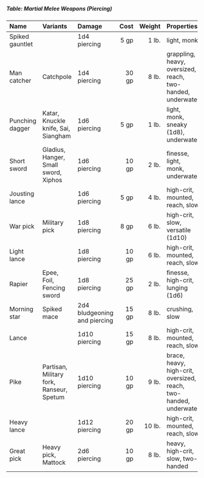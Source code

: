 ##### Table: Martial Melee Weapons (Piercing)
| Name | Variants | Damage | Cost | Weight | Properties |
|:-----|:---------|:-------|-----:|-------:|:-----------|
| Spiked gauntlet | | 1d4 piercing | 5 gp | 1 lb. | light, monk |
| Man catcher | Catchpole | 1d4 piercing | 30 gp | 8 lb. | grappling, heavy, oversized, reach, two-handed, underwater |
| Punching dagger | Katar, Knuckle knife, Sai, Siangham | 1d6 piercing | 5 gp | 1 lb. | light, monk, sneaky (1d8), underwater |
| Short sword | Gladius, Hanger, Small sword, Xiphos | 1d6 piercing | 10 gp | 2 lb. | finesse, light, monk, underwater |
| Jousting lance | | 1d6 piercing | 5 gp | 4 lb. | high-crit, mounted, reach, slow |
| War pick | Military pick | 1d8 piercing | 8 gp | 6 lb. | high-crit, slow, versatile (1d10) |
| Light lance | | 1d8 piercing | 10 gp | 6 lb. | high-crit, mounted, reach, slow |
| Rapier | Epee, Foil, Fencing sword | 1d8 piercing | 25 gp | 2 lb. | finesse, high-crit, lunging (1d6) |
| Morning star | Spiked mace | 2d4 bludgeoning and piercing | 15 gp | 8 lb. | crushing, slow |
| Lance | | 1d10 piercing | 15 gp | 8 lb. | high-crit, mounted, reach, slow |
| Pike | Partisan, Military fork, Ranseur, Spetum | 1d10 piercing | 10 gp | 9 lb. | brace, heavy, high-crit, oversized, reach, two-handed, underwater |
| Heavy lance | | 1d12 piercing | 20 gp | 10 lb. | high-crit, mounted, reach, slow |
| Great pick | Heavy pick, Mattock | 2d6 piercing | 10 gp | 8 lb. | heavy, high-crit, slow, two-handed |
